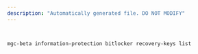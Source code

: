 ```yaml
---
description: "Automatically generated file. DO NOT MODIFY"
---
```


```bash


mgc-beta information-protection bitlocker recovery-keys list

```